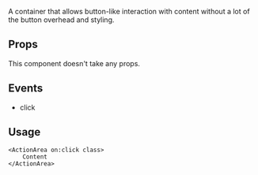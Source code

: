 A container that allows button-like interaction with content without
a lot of the button overhead and styling.

## Props
This component doesn't take any props.

## Events
- click

## Usage
```svelte
<ActionArea on:click class>
    Content
</ActionArea>
```
